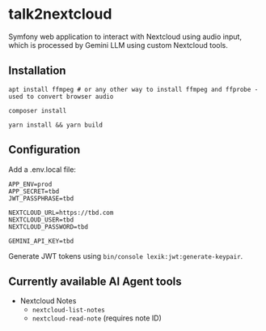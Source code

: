 # talk2nextcloud

Symfony web application to interact with Nextcloud using audio input, which is processed by Gemini LLM using 
custom Nextcloud tools.

## Installation

````shell
apt install ffmpeg # or any other way to install ffmpeg and ffprobe - used to convert browser audio

composer install

yarn install && yarn build
````

## Configuration

Add a .env.local file:

````dotenv
APP_ENV=prod
APP_SECRET=tbd
JWT_PASSPHRASE=tbd

NEXTCLOUD_URL=https://tbd.com
NEXTCLOUD_USER=tbd
NEXTCLOUD_PASSWORD=tbd

GEMINI_API_KEY=tbd
````

Generate JWT tokens using `bin/console lexik:jwt:generate-keypair`.

## Currently available AI Agent tools

- Nextcloud Notes
  - `nextcloud-list-notes`
  - `nextcloud-read-note` (requires note ID)
